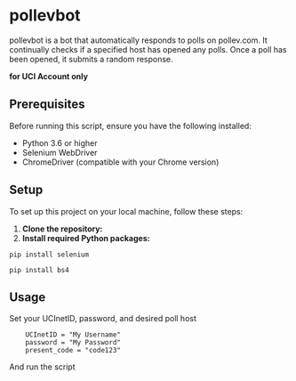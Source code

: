 # pollevbot

pollevbot is a bot that automatically responds to polls on pollev.com. It continually checks if a specified host has opened any polls. Once a poll has been opened, it submits a random response.

**for UCI Account only**

## Prerequisites

Before running this script, ensure you have the following installed:
- Python 3.6 or higher
- Selenium WebDriver
- ChromeDriver (compatible with your Chrome version)

## Setup

To set up this project on your local machine, follow these steps:

1. **Clone the repository:**
2. **Install required Python packages:**

```pip install selenium```

``pip install bs4``

## Usage

Set your UCInetID, password, and desired poll host

```angular2html
    UCInetID = "My Username"
    password = "My Password"
    present_code = "code123"
```

And run the script


